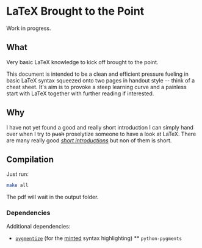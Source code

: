 # LaTeX Brought to the Point

Work in progress.

## What

Very basic LaTeX knowledge to kick off brought to the point.

This document is intended to be a clean and efficient pressure fueling in basic LaTeX syntax squeezed onto two pages in handout style -- think of a cheat sheet.
It's aim is to provoke a steep learning curve and a painless start with LaTeX together with further reading if interested.

## Why

I have not yet found a good and really short introduction I can simply hand over when I try to ~~push~~ proselytize someone to have a look at LaTeX.
There are many really good [_short introductions_](https://ctan.org/tex-archive/info/lshort/german) but non of them is short.

## Compilation

Just run:

```bash
make all
```

The pdf will wait in the output folder.

### Dependencies

Additional dependencies:

 * [`pygmentize`](http://pygments.org/) (for the [minted](https://ctan.org/pkg/minted) syntax highlighting)
  ** `python-pygments`
